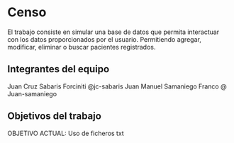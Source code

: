 # Censo

El trabajo consiste en simular una base de datos que permita interactuar con los datos proporcionados por el usuario. Permitiendo agregar, modificar, eliminar o buscar pacientes registrados.

## Integrantes del equipo

Juan Cruz Sabaris Forciniti @jc-sabaris
Juan  Manuel Samaniego Franco @ Juan-samaniego
## Objetivos del trabajo

OBJETIVO ACTUAL: Uso de ficheros txt
